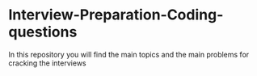 # Interview-Preparation-Coding-questions
In this repository you will find the main topics and the main problems for cracking the interviews
